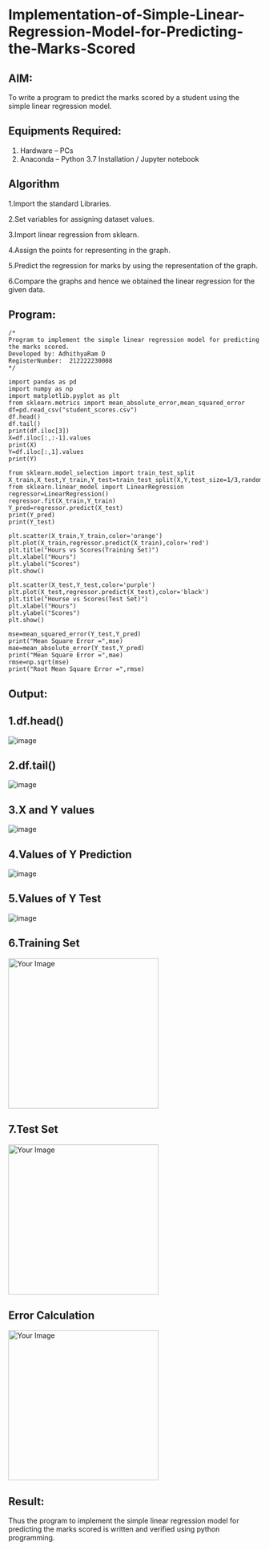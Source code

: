 # Implementation-of-Simple-Linear-Regression-Model-for-Predicting-the-Marks-Scored

## AIM:
To write a program to predict the marks scored by a student using the simple linear regression model.

## Equipments Required:
1. Hardware – PCs
2. Anaconda – Python 3.7 Installation / Jupyter notebook

## Algorithm
1.Import the standard Libraries.

2.Set variables for assigning dataset values.

3.Import linear regression from sklearn.

4.Assign the points for representing in the graph.

5.Predict the regression for marks by using the representation of the graph.

6.Compare the graphs and hence we obtained the linear regression for the given data.

## Program:
```
/*
Program to implement the simple linear regression model for predicting the marks scored.
Developed by: AdhithyaRam D
RegisterNumber:  212222230008
*/

import pandas as pd
import numpy as np
import matplotlib.pyplot as plt
from sklearn.metrics import mean_absolute_error,mean_squared_error
df=pd.read_csv("student_scores.csv")
df.head()
df.tail()
print(df.iloc[3])
X=df.iloc[:,:-1].values
print(X)
Y=df.iloc[:,1].values
print(Y)

from sklearn.model_selection import train_test_split
X_train,X_test,Y_train,Y_test=train_test_split(X,Y,test_size=1/3,random_state=0)
from sklearn.linear_model import LinearRegression
regressor=LinearRegression()
regressor.fit(X_train,Y_train)
Y_pred=regressor.predict(X_test)
print(Y_pred)
print(Y_test)

plt.scatter(X_train,Y_train,color='orange')
plt.plot(X_train,regressor.predict(X_train),color='red')
plt.title("Hours vs Scores(Training Set)")
plt.xlabel("Hours")
plt.ylabel("Scores")
plt.show()

plt.scatter(X_test,Y_test,color='purple')
plt.plot(X_test,regressor.predict(X_test),color='black')
plt.title("Hourse vs Scores(Test Set)")
plt.xlabel("Hours")
plt.ylabel("Scores")
plt.show()

mse=mean_squared_error(Y_test,Y_pred)
print("Mean Square Error =",mse)
mae=mean_absolute_error(Y_test,Y_pred)
print("Mean Square Error =",mae)
rmse=np.sqrt(mse)
print("Root Mean Square Error =",rmse)
```

## Output:

## 1.df.head()
![image](https://github.com/Adhithyaram29D/Implementation-of-Simple-Linear-Regression-Model-for-Predicting-the-Marks-Scored/assets/119393540/21f49b6f-f73a-4e88-b62c-f6cb759f56af)

## 2.df.tail()
![image](https://github.com/Adhithyaram29D/Implementation-of-Simple-Linear-Regression-Model-for-Predicting-the-Marks-Scored/assets/119393540/ef24964a-9964-4929-9e7d-5a897e77ebcb)

## 3.X and Y values
![image](https://github.com/Adhithyaram29D/Implementation-of-Simple-Linear-Regression-Model-for-Predicting-the-Marks-Scored/assets/119393540/22e09399-26b3-43ae-a284-d7457dcb3346)

## 4.Values of Y Prediction
![image](https://github.com/Adhithyaram29D/Implementation-of-Simple-Linear-Regression-Model-for-Predicting-the-Marks-Scored/assets/119393540/28718469-5a74-4b0c-a7e7-3e05511bf120)

## 5.Values of Y Test
![image](https://github.com/Adhithyaram29D/Implementation-of-Simple-Linear-Regression-Model-for-Predicting-the-Marks-Scored/assets/119393540/0f4d3c24-c60b-4bf8-8dd3-a198a20610fc)

## 6.Training Set
<img src="https://github.com/Adhithyaram29D/Implementation-of-Simple-Linear-Regression-Model-for-Predicting-the-Marks-Scored/assets/119393540/ced09711-88b1-4eeb-acb1-5075c5fcf071" alt="Your Image" width="300">

## 7.Test Set
<img src="https://github.com/Adhithyaram29D/Implementation-of-Simple-Linear-Regression-Model-for-Predicting-the-Marks-Scored/assets/119393540/afd484ee-875c-4059-b41b-7d40e560e959" alt="Your Image" width="300">

## Error Calculation
<img src="https://github.com/Adhithyaram29D/Implementation-of-Simple-Linear-Regression-Model-for-Predicting-the-Marks-Scored/assets/119393540/fb3c225e-f55a-4698-bfe1-d0608c09cf94" alt="Your Image" width="300">

## Result:
Thus the program to implement the simple linear regression model for predicting the marks scored is written and verified using python programming.

